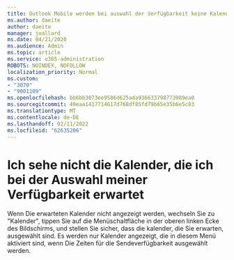 ```yaml
---
title: Outlook Mobile werden bei auswahl der Verfügbarkeit keine Kalender angezeigt
ms.author: daeite
author: daeite
manager: joallard
ms.date: 04/21/2020
ms.audience: Admin
ms.topic: article
ms.service: o365-administration
ROBOTS: NOINDEX, NOFOLLOW
localization_priority: Normal
ms.custom:
- "3070"
- "9001109"
ms.openlocfilehash: bb6bb3073ee9586d625ada936633798773989ea0
ms.sourcegitcommit: 49eaa1417714617d768df85fd79b65e35b6e5c83
ms.translationtype: MT
ms.contentlocale: de-DE
ms.lasthandoff: 02/11/2022
ms.locfileid: "62635206"
---
```

# <a name="im-not-seeing-the-calendars-i-expect-when-choosing-my-availability"></a>Ich sehe nicht die Kalender, die ich bei der Auswahl meiner Verfügbarkeit erwartet

Wenn Die erwarteten Kalender nicht angezeigt werden, wechseln Sie zu "Kalender", tippen Sie auf die Menüschaltfläche in der oberen linken Ecke des Bildschirms, und stellen Sie sicher, dass die kalender, die Sie erwarten, ausgewählt sind. Es werden nur Kalender angezeigt, die in diesem Menü aktiviert sind, wenn Die Zeiten für die Sendeverfügbarkeit ausgewählt werden.